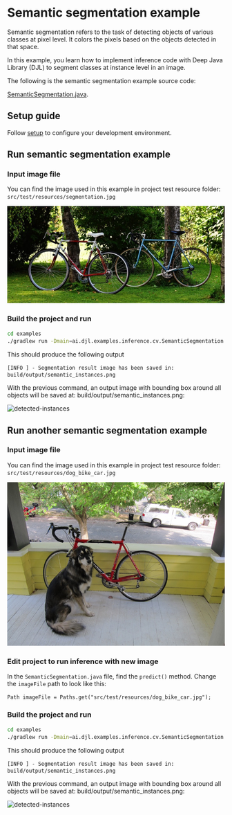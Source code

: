 # Semantic segmentation example

Semantic segmentation refers to the task of detecting objects of various classes at pixel level. It colors the pixels based on the objects detected in that space.

In this example, you learn how to implement inference code with Deep Java Library (DJL) to segment classes at instance level in an image.

The following is the semantic segmentation example source code:

[SemanticSegmentation.java](https://github.com/deepjavalibrary/djl/blob/master/examples/src/main/java/ai/djl/examples/inference/cv/SemanticSegmentation.java).


## Setup guide

Follow [setup](../../docs/development/setup.md) to configure your development environment.

## Run semantic segmentation example

### Input image file
You can find the image used in this example in project test resource folder: `src/test/resources/segmentation.jpg`

![segmentation](../src/test/resources/segmentation.jpg)

### Build the project and run

```sh
cd examples
./gradlew run -Dmain=ai.djl.examples.inference.cv.SemanticSegmentation
```

This should produce the following output

```text
[INFO ] - Segmentation result image has been saved in: build/output/semantic_instances.png
```


With the previous command, an output image with bounding box around all objects will be saved at: build/output/semantic_instances.png:

![detected-instances](https://resources.djl.ai/images/semantic_segmentation/semantic_instance_bikes.png)

## Run another semantic segmentation example

### Input image file
You can find the image used in this example in project test resource folder: `src/test/resources/dog_bike_car.jpg`

![segmentation](../src/test/resources/dog_bike_car.jpg)

### Edit project to run inference with new image

In the `SemanticSegmentation.java` file, find the `predict()` method. Change the `imageFile` path to look like this:

```jav
Path imageFile = Paths.get("src/test/resources/dog_bike_car.jpg");
```

### Build the project and run

```sh
cd examples
./gradlew run -Dmain=ai.djl.examples.inference.cv.SemanticSegmentation
```

This should produce the following output

```text
[INFO ] - Segmentation result image has been saved in: build/output/semantic_instances.png
```


With the previous command, an output image with bounding box around all objects will be saved at: build/output/semantic_instances.png:

![detected-instances](https://resources.djl.ai/images/semantic_segmentation/semantic_instance_dog_bike_car.png)
